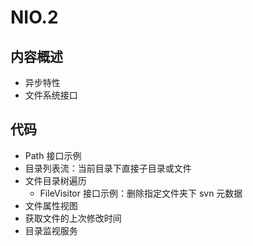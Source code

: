 #   NIO.2


##  内容概述
-   异步特性
-   文件系统接口



##  代码
-   Path 接口示例
-   目录列表流：当前目录下直接子目录或文件
-   文件目录树遍历
    -   FileVisitor 接口示例：删除指定文件夹下 svn 元数据
-   文件属性视图
-   获取文件的上次修改时间
-   目录监视服务